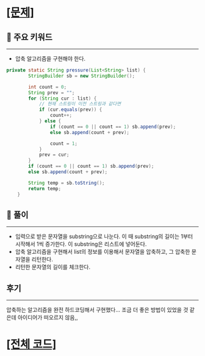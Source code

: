# [[문제]](https://programmers.co.kr/learn/courses/30/lessons/60057)

## 🚩 주요 키워드

---

-   압축 알고리즘을 구현해야 한다.

```java
private static String pressure(List<String> list) {
        StringBuilder sb = new StringBuilder();

        int count = 0;
        String prev = "";
        for (String cur : list) {
            // 현재 스트링이 이전 스트링과 같다면
            if (cur.equals(prev)) {
                count++;
            } else {
                if (count == 0 || count == 1) sb.append(prev);
                else sb.append(count + prev);

                count = 1;
            }
            prev = cur;
        }
        if (count == 0 || count == 1) sb.append(prev);
        else sb.append(count + prev);

        String temp = sb.toString();
        return temp;
    }
```

## 🔑 풀이

---

-   입력으로 받은 문자열을 substring으로 나눈다. 이 때 substring의 길이는 1부터 시작해서 1씩 증가한다. 이 substring은 리스트에 넣어둔다.
-   압축 알고리즘을 구현해서 list의 정보를 이용해서 문자열을 압축하고, 그 압축한 문자열을 리턴한다.
-   리턴한 문자열의 길이를 체크한다.

## 후기

---

압축하는 알고리즘을 완전 하드코딩해서 구현했다... 조금 더 좋은 방법이 있었을 것 같은데 아이디어가 떠오르지 않음,,

# [[전체 코드]](https://github.com/mungmnb777/java-algorithm/tree/main/code/programmers/Solution_문자열압축.java)
